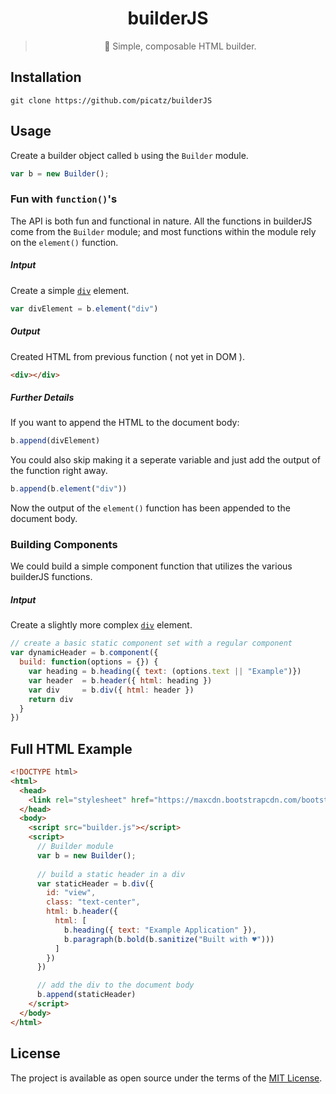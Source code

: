 <div align="center">

# builderJS

> 👷  Simple, composable HTML builder.

</div>

## Installation

```shell
git clone https://github.com/picatz/builderJS
```

## Usage

Create a builder object called `b` using the `Builder` module.

```javascript
var b = new Builder();
```

### Fun with `function()`'s
The API is both fun and functional in nature. All the functions in builderJS come from the `Builder` module; and most functions within the module rely on the `element()` function.

##### Intput
Create a simple [`div`](https://www.w3schools.com/tags/tag_div.asp) element.
```javascript
var divElement = b.element("div")
```
##### Output
Created HTML from previous function ( not yet in DOM ).
```html
<div></div>
```
##### Further Details
If you want to append the HTML to the document body:
```javascript
b.append(divElement)
```
You could also skip making it a seperate variable and just add the output of the function right away.
```javascript
b.append(b.element("div"))
```
Now the output of the `element()` function has been appended to the document body.

### Building Components
We could build a simple component function that utilizes the various builderJS functions.

##### Intput
Create a slightly more complex [`div`](https://www.w3schools.com/tags/tag_div.asp) element.
```javascript
// create a basic static component set with a regular component
var dynamicHeader = b.component({ 
  build: function(options = {}) {
    var heading = b.heading({ text: (options.text || "Example")})
    var header  = b.header({ html: heading })
    var div     = b.div({ html: header })
    return div
  }
})
```


## Full HTML Example

```html
<!DOCTYPE html>
<html>
  <head>
    <link rel="stylesheet" href="https://maxcdn.bootstrapcdn.com/bootstrap/4.0.0-beta.2/css/bootstrap.min.css">
  </head>
  <body>
    <script src="builder.js"></script>
    <script>
      // Builder module
      var b = new Builder();
    
      // build a static header in a div
      var staticHeader = b.div({ 
        id: "view", 
        class: "text-center", 
        html: b.header({ 
          html: [ 
            b.heading({ text: "Example Application" }),
            b.paragraph(b.bold(b.sanitize("Built with ♥")))
          ]
        })
      })

      // add the div to the document body
      b.append(staticHeader)
    </script>
  </body>
</html>
```

## License

The project is available as open source under the terms of the [MIT License](https://opensource.org/licenses/MIT).
